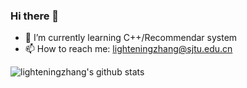### Hi there 👋

<!--
**lighteningzhang/lighteningzhang** is a ✨ _special_ ✨ repository because its `README.md` (this file) appears on your GitHub profile.

Here are some ideas to get you started:

- 🔭 I’m currently working on ...
- 🌱 I’m currently learning ...
- 👯 I’m looking to collaborate on ...
- 🤔 I’m looking for help with ...
- 💬 Ask me about ...
- 📫 How to reach me: ...
- 😄 Pronouns: ...
- ⚡ Fun fact: ...
-->

- 🌱 I’m currently learning C++/Recommendar system
- 📫 How to reach me: lighteningzhang@sjtu.edu.cn

![lighteningzhang's github stats](https://github-readme-stats.vercel.app/api?username=lighteningzhang&show_icons=true&theme=radical)
